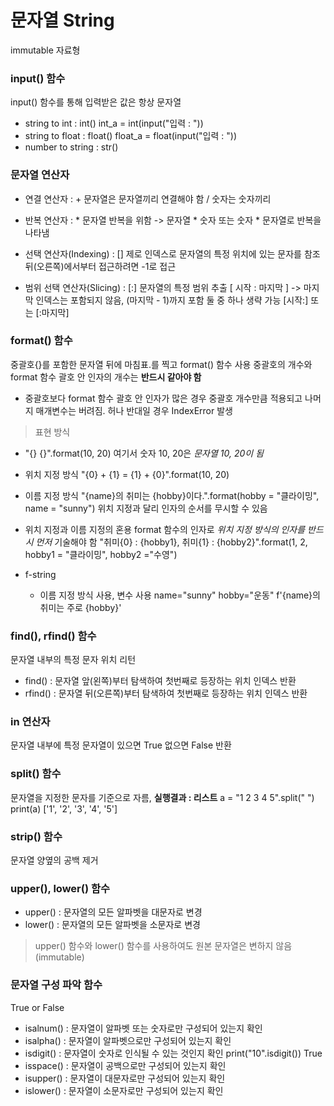 문자열 String
==============
immutable 자료형

### input() 함수
input() 함수를 통해 입력받은 값은 항상 문자열

+ string to int : int()
    int_a = int(input("입력 : "))
+ string to float : float()
    float_a = float(input("입력 : "))
+ number to string : str()

### 문자열 연산자
+ 연결 연산자 : +
문자열은 문자열끼리 연결해야 함 / 숫자는 숫자끼리

+ 반복 연산자 : *
문자열 반복을 위함 -> 문자열 * 숫자 또는 숫자 * 문자열로 반복을 나타냄

+ 선택 연산자(Indexing) : []
제로 인덱스로 문자열의 특정 위치에 있는 문자를 참조
뒤(오른쪽)에서부터 접근하려면 -1로 접근

+ 범위 선택 연산자(Slicing) : [:]
문자열의 특정 범위 추출
[ 시작 : 마지막 ] -> 마지막 인덱스는 포함되지 않음, (마지막 - 1)까지 포함
둘 중 하나 생략 가능 [시작:] 또는 [:마지막]

### format() 함수
중괄호{}를 포함한 문자열 뒤에 마침표.를 찍고 format() 함수 사용
중괄호의 개수와 format 함수 괄호 안 인자의 개수는 **반드시 같아야 함**
+ 중괄호보다 format 함수 괄호 안 인자가 많은 경우 중괄호 개수만큼 적용되고    나머지 매개변수는 버려짐. 허나 반대일 경우 IndexError 발생

> 표현 방식
- "{} {}".format(10, 20)
여기서 숫자 10, 20은 *문자열 10, 20이 됨*

- 위치 지정 방식
"{0} + {1} = {1} + {0}".format(10, 20)

- 이름 지정 방식
"{name}의 취미는 {hobby}이다.".format(hobby = "클라이밍", name = "sunny")
위치 지정과 달리 인자의 순서를 무시할 수 있음

- 위치 지정과 이름 지정의 혼용
format 함수의 인자로 *위치 지정 방식의 인자를 반드시 먼저* 기술해야 함
"취미{0} : {hobby1}, 취미{1} : {hobby2}".format(1, 2, hobby1 = "클라이밍", hobby2 ="수영")

- f-string
    - 이름 지정 방식 사용, 변수 사용
            name="sunny"
            hobby="운동"
            f'{name}의 취미는 주로 {hobby}'

### find(), rfind() 함수
문자열 내부의 특정 문자 위치 리턴
+ find() : 문자열 앞(왼쪽)부터 탐색하여 첫번째로 등장하는 위치 인덱스 반환
+ rfind() : 문자열 뒤(오른쪽)부터 탐색하여 첫번째로 등장하는 위치 인덱스 반환

### in 연산자
문자열 내부에 특정 문자열이 있으면 True 없으면 False 반환

### split() 함수
문자열을 지정한 문자를 기준으로 자름, **실행결과 : 리스트**
            a = "1 2 3 4 5".split(" ")
            print(a)
            ['1', '2', '3', '4', '5']
            
### strip() 함수
문자열 양옆의 공백 제거

### upper(), lower() 함수
+ upper() : 문자열의 모든 알파벳을 대문자로 변경
+ lower() : 문자열의 모든 알파벳을 소문자로 변경
> upper() 함수와 lower() 함수를 사용하여도 원본 문자열은 변하지 않음(immutable)

### 문자열 구성 파악 함수
True or False
+ isalnum() : 문자열이 알파벳 또는 숫자로만 구성되어 있는지 확인
+ isalpha() : 문자열이 알파벳으로만 구성되어 있는지 확인
+ isdigit() : 문자열이 숫자로 인식될 수 있는 것인지 확인
            print("10".isdigit())
            True
+ isspace() : 문자열이 공백으로만 구성되어 있는지 확인
+ isupper() : 문자열이 대문자로만 구성되어 있는지 확인
+ islower() : 문자열이 소문자로만 구성되어 있는지 확인

  
  
